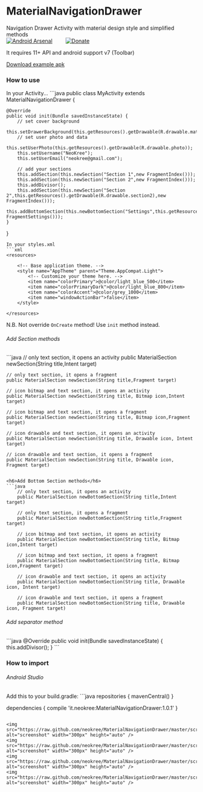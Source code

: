 MaterialNavigationDrawer
========================

Navigation Drawer Activity with material design style and simplified methods<br>
[![Android Arsenal](https://img.shields.io/badge/Android%20Arsenal-MaterialNavigationDrawer-brightgreen.svg?style=flat)](https://android-arsenal.com/details/1/1114)&ensp;&ensp;&ensp;&ensp;&ensp;[![Donate](https://www.paypalobjects.com/en_GB/i/btn/btn_donate_LG.gif)](https://www.paypal.com/cgi-bin/webscr?cmd=_s-xclick&hosted_button_id=K4GJELZKNEF68)

It requires 11+ API and android support v7 (Toolbar)<br>

[Download example apk](https://raw.github.com/neokree/MaterialNavigationDrawer/master/example.apk)<br>

<h3>How to use</h3>
In your Activity...
```java
public class MyActivity extends MaterialNavigationDrawer {

    @Override
    public void init(Bundle savedInstanceState) {
        // set cover background
        this.setDrawerBackground(this.getResources().getDrawable(R.drawable.mat1));
        // set user photo and data
        this.setUserPhoto(this.getResources().getDrawable(R.drawable.photo));
        this.setUsername("NeoKree");
        this.setUserEmail("neokree@gmail.com");

        // add your sections
        this.addSection(this.newSection("Section 1",new FragmentIndex()));
        this.addSection(this.newSection("Section 2",new FragmentIndex()));
        this.addDivisor();
        this.addSection(this.newSection("Section 2",this.getResources().getDrawable(R.drawable.section2),new FragmentIndex()));
        this.addBottomSection(this.newBottomSection("Settings",this.getResources().getDrawable(R.drawable.settings),new FragmentSettings()));
    }

}
```
In your styles.xml
```xml
<resources>

    <!-- Base application theme. -->
    <style name="AppTheme" parent="Theme.AppCompat.Light">
        <!-- Customize your theme here. -->
        <item name="colorPrimary">@color/light_blue_500</item>
        <item name="colorPrimaryDark">@color/light_blue_800</item>
        <item name="colorAccent">@color/grey_1000</item>
        <item name="windowActionBar">false</item>
    </style>

</resources>
```
N.B. Not override <code>OnCreate</code> method! Use <code>init</code> method instead.<br>
<h6>Add Section methods</h6>
```java
    // only text section, it opens an activity
    public MaterialSection newSection(String title,Intent target)
    
    // only text section, it opens a fragment
    public MaterialSection newSection(String title,Fragment target)
    
    // icon bitmap and text section, it opens an activity
    public MaterialSection newSection(String title, Bitmap icon,Intent target)
    
    // icon bitmap and text section, it opens a fragment
    public MaterialSection newSection(String title, Bitmap icon,Fragment target)
    
    // icon drawable and text section, it opens an activity
    public MaterialSection newSection(String title, Drawable icon, Intent target)
    
    // icon drawable and text section, it opens a fragment
    public MaterialSection newSection(String title, Drawable icon, Fragment target)
```

<h6>Add Bottom Section methods</h6>
```java
    // only text section, it opens an activity
    public MaterialSection newBottomSection(String title,Intent target)
    
    // only text section, it opens a fragment
    public MaterialSection newBottomSection(String title,Fragment target)
    
    // icon bitmap and text section, it opens an activity
    public MaterialSection newBottomSection(String title, Bitmap icon,Intent target)
    
    // icon bitmap and text section, it opens a fragment
    public MaterialSection newBottomSection(String title, Bitmap icon,Fragment target)
    
    // icon drawable and text section, it opens an activity
    public MaterialSection newBottomSection(String title, Drawable icon, Intent target)
    
    // icon drawable and text section, it opens a fragment
    public MaterialSection newBottomSection(String title, Drawable icon, Fragment target)
```

<h6>Add separator method</h6>
```java
@Override
    public void init(Bundle savedInstanceState) {
        this.addDivisor();
    }
```

<h3>How to import </h3>
<h6>Android Studio</h6>
Add this to your build.gradle:
```java 
repositories {
    mavenCentral()
}

dependencies {
    compile 'it.neokree:MaterialNavigationDrawer:1.0.1'
}
```

<img src="https://raw.github.com/neokree/MaterialNavigationDrawer/master/screen1.png" alt="screenshot" width="300px" height="auto" />
<img src="https://raw.github.com/neokree/MaterialNavigationDrawer/master/screen2.png" alt="screenshot" width="300px" height="auto" />
<img src="https://raw.github.com/neokree/MaterialNavigationDrawer/master/screen3.png" alt="screenshot" width="300px" height="auto" />
<img src="https://raw.github.com/neokree/MaterialNavigationDrawer/master/screen4.png" alt="screenshot" width="300px" height="auto" />
